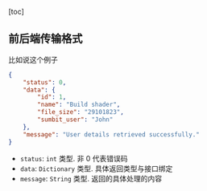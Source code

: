 [toc]

## 前后端传输格式

比如说这个例子
```json
{
    "status": 0,
    "data": {
        "id": 1,
        "name": "Build shader",
        "file_size": "29101823",
        "sumbit_user": "John"
    },
    "message": "User details retrieved successfully."
}
```

* `status`: `int` 类型. 非 0 代表错误码
* `data`: `Dictionary` 类型. 具体返回类型与接口绑定
* `message`: `String` 类型. 返回的具体处理的内容
